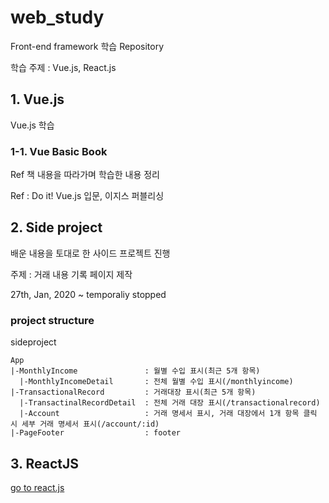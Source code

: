 # web_study

Front-end framework 학습 Repository

학습 주제 : Vue.js, React.js


## 1. Vue.js

Vue.js 학습

### 1-1. Vue Basic Book

Ref 책 내용을 따라가며 학습한 내용 정리

Ref : Do it! Vue.js 입문, 이지스 퍼블리싱

## 2. Side project

배운 내용을 토대로 한 사이드 프로젝트 진행

주제 : 거래 내용 기록 페이지 제작

27th, Jan, 2020 ~ temporaliy stopped

### project structure

sideproject
```
App
|-MonthlyIncome               : 월별 수입 표시(최근 5개 항목)
  |-MonthlyIncomeDetail       : 전체 월별 수입 표시(/monthlyincome)
|-TransactionalRecord         : 거래대장 표시(최근 5개 항목)
  |-TransactinalRecordDetail  : 전체 거래 대장 표시(/transactionalrecord)
  |-Account                   : 거래 명세서 표시, 거래 대장에서 1개 항목 클릭 시 세부 거래 명세서 표시(/account/:id)
|-PageFooter                  : footer
```

## 3. ReactJS

[go to react.js](https://github.com/201411108/web_study/tree/master/ReactJs)